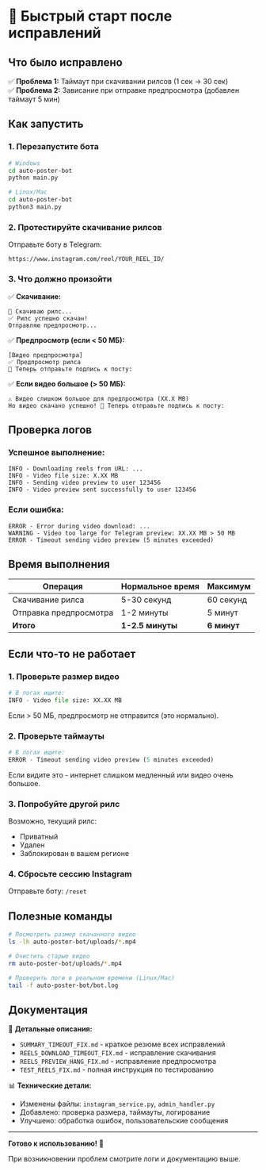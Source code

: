 # 🚀 Быстрый старт после исправлений

## Что было исправлено

✅ **Проблема 1:** Таймаут при скачивании рилсов (1 сек → 30 сек)  
✅ **Проблема 2:** Зависание при отправке предпросмотра (добавлен таймаут 5 мин)

## Как запустить

### 1. Перезапустите бота

```bash
# Windows
cd auto-poster-bot
python main.py

# Linux/Mac
cd auto-poster-bot
python3 main.py
```

### 2. Протестируйте скачивание рилсов

Отправьте боту в Telegram:
```
https://www.instagram.com/reel/YOUR_REEL_ID/
```

### 3. Что должно произойти

✅ **Скачивание:**
```
🔄 Скачиваю рилс...
✅ Рилс успешно скачан!
Отправляю предпросмотр...
```

✅ **Предпросмотр (если < 50 МБ):**
```
[Видео предпросмотра]
✅ Предпросмотр рилса
📝 Теперь отправьте подпись к посту:
```

✅ **Если видео большое (> 50 МБ):**
```
⚠️ Видео слишком большое для предпросмотра (XX.X MB)
Но видео скачано успешно! 📝 Теперь отправьте подпись к посту:
```

## Проверка логов

### Успешное выполнение:
```
INFO - Downloading reels from URL: ...
INFO - Video file size: X.XX MB
INFO - Sending video preview to user 123456
INFO - Video preview sent successfully to user 123456
```

### Если ошибка:
```
ERROR - Error during video download: ...
WARNING - Video too large for Telegram preview: XX.XX MB > 50 MB
ERROR - Timeout sending video preview (5 minutes exceeded)
```

## Время выполнения

| Операция | Нормальное время | Максимум |
|----------|------------------|----------|
| Скачивание рилса | 5-30 секунд | 60 секунд |
| Отправка предпросмотра | 1-2 минуты | 5 минут |
| **Итого** | **1-2.5 минуты** | **6 минут** |

## Если что-то не работает

### 1. Проверьте размер видео
```python
# В логах ищите:
INFO - Video file size: XX.XX MB
```
Если > 50 МБ, предпросмотр не отправится (это нормально).

### 2. Проверьте таймауты
```python
# В логах ищите:
ERROR - Timeout sending video preview (5 minutes exceeded)
```
Если видите это - интернет слишком медленный или видео очень большое.

### 3. Попробуйте другой рилс
Возможно, текущий рилс:
- Приватный
- Удален
- Заблокирован в вашем регионе

### 4. Сбросьте сессию Instagram
Отправьте боту: `/reset`

## Полезные команды

```bash
# Посмотреть размер скачанного видео
ls -lh auto-poster-bot/uploads/*.mp4

# Очистить старые видео
rm auto-poster-bot/uploads/*.mp4

# Проверить логи в реальном времени (Linux/Mac)
tail -f auto-poster-bot/bot.log
```

## Документация

📄 **Детальные описания:**
- `SUMMARY_TIMEOUT_FIX.md` - краткое резюме всех исправлений
- `REELS_DOWNLOAD_TIMEOUT_FIX.md` - исправление скачивания
- `REELS_PREVIEW_HANG_FIX.md` - исправление предпросмотра
- `TEST_REELS_FIX.md` - полная инструкция по тестированию

📊 **Технические детали:**
- Изменены файлы: `instagram_service.py`, `admin_handler.py`
- Добавлено: проверка размера, таймауты, логирование
- Улучшено: обработка ошибок, пользовательские сообщения

---

**Готово к использованию!** 🎉

При возникновении проблем смотрите логи и документацию выше.

